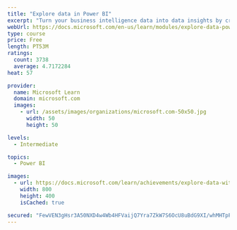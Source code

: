 ```yaml
---
title: "Explore data in Power BI"
excerpt: "Turn your business intelligence data into data insights by creating and configuring Power BI dashboards."
webUrl: https://docs.microsoft.com/en-us/learn/modules/explore-data-power-bi/
type: course
price: Free
length: PT53M
ratings:
  count: 3738
  average: 4.7172284
heat: 57

provider:
  name: Microsoft Learn
  domain: microsoft.com
  images:
    - url: /assets/images/organizations/microsoft.com-50x50.jpg
      width: 50
      height: 50

levels:
  - Intermediate

topics:
  - Power BI

images:
  - url: https://docs.microsoft.com/learn/achievements/explore-data-with-power-bi-desktop-social.png
    width: 800
    height: 400
    isCached: true

secured: "FewVEN3gHsr3A50NXD4w4Wb4HFVaijQ7Yra7ZkW7S6OcU8uBdG9XI/whMHTpPZbNWhUXtKWnerB7MOWr2deIdl3i3mS3vdh8+GA02C1V49Xr3Dac3maqyl6LAEoXkqf2PGOf8oukVBOMTm1oVo7KdPMRXdwZKMmhkaDQdl7l55HpQ0x3f/0t1DFIw+ZA5Kiq+04Lg/iTGJ6MsQauw0iutjewKnbJT5lMu2SeoFtGFbD0XF2ViK6a2OCNy0QRjgYpeZkHhOEj3ZyNw7nv9mkx6ve9T+G8XoTQtJ3tdgnYGohdq8XykBPNyBIlh7Mcp6Zgf690f04iIbBLaWhymvTJPZemf55cV7gfwKvfQZ33fqnPOYFX+q9LvB459Xl6uL+OpYSy/Wu3eS98AKGwKSpa9jxvFOWgl+ulPcxmrzUWKfo=;QNQwTXbVabRcBqaVWI6ySA=="
---
```


